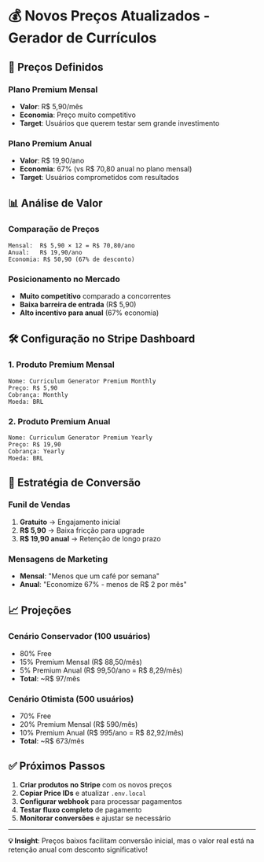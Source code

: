 # 💰 Novos Preços Atualizados - Gerador de Currículos

## 🎯 Preços Definidos

### Plano Premium Mensal
- **Valor**: R$ 5,90/mês
- **Economia**: Preço muito competitivo
- **Target**: Usuários que querem testar sem grande investimento

### Plano Premium Anual  
- **Valor**: R$ 19,90/ano
- **Economia**: 67% (vs R$ 70,80 anual no plano mensal)
- **Target**: Usuários comprometidos com resultados

## 📊 Análise de Valor

### Comparação de Preços
```
Mensal:  R$ 5,90 × 12 = R$ 70,80/ano
Anual:   R$ 19,90/ano
Economia: R$ 50,90 (67% de desconto)
```

### Posicionamento no Mercado
- **Muito competitivo** comparado a concorrentes
- **Baixa barreira de entrada** (R$ 5,90)
- **Alto incentivo para anual** (67% economia)

## 🛠️ Configuração no Stripe Dashboard

### 1. Produto Premium Mensal
```
Nome: Curriculum Generator Premium Monthly
Preço: R$ 5,90
Cobrança: Monthly
Moeda: BRL
```

### 2. Produto Premium Anual
```
Nome: Curriculum Generator Premium Yearly  
Preço: R$ 19,90
Cobrança: Yearly
Moeda: BRL
```

## 🎯 Estratégia de Conversão

### Funil de Vendas
1. **Gratuito** → Engajamento inicial
2. **R$ 5,90** → Baixa fricção para upgrade
3. **R$ 19,90 anual** → Retenção de longo prazo

### Mensagens de Marketing
- **Mensal**: "Menos que um café por semana"
- **Anual**: "Economize 67% - menos de R$ 2 por mês"

## 📈 Projeções

### Cenário Conservador (100 usuários)
- 80% Free
- 15% Premium Mensal (R$ 88,50/mês)
- 5% Premium Anual (R$ 99,50/ano = R$ 8,29/mês)
- **Total**: ~R$ 97/mês

### Cenário Otimista (500 usuários)
- 70% Free  
- 20% Premium Mensal (R$ 590/mês)
- 10% Premium Anual (R$ 995/ano = R$ 82,92/mês)
- **Total**: ~R$ 673/mês

## ✅ Próximos Passos

1. **Criar produtos no Stripe** com os novos preços
2. **Copiar Price IDs** e atualizar `.env.local`
3. **Configurar webhook** para processar pagamentos
4. **Testar fluxo completo** de pagamento
5. **Monitorar conversões** e ajustar se necessário

---

**💡 Insight**: Preços baixos facilitam conversão inicial, mas o valor real está na retenção anual com desconto significativo!
